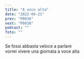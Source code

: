 ```yaml
---
title: "A voce alta"
date: "2022-04-21"
prev: "P0036"
next: "P0038"
podcast: ""
foto: ""
---
```


Se fossi abbasta veloce a parlare  
vorrei vivere una giornata a voce alta
